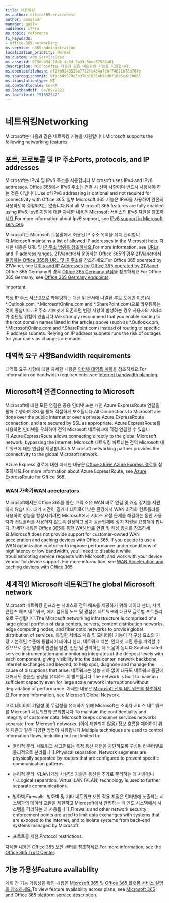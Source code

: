 ```yaml
---
title: 네트워킹
ms.author: office365servicedesc
author: pamelaar
manager: gailw
audience: ITPro
ms.topic: reference
f1_keywords:
- office-365-networking
ms.service: o365-administration
localization_priority: Normal
ms.custom: Adm_ServiceDesc
ms.assetid: 073dea34-7fd8-4c1d-9a31-6bee87924a81
description: Microsoft는 다음과 같은 네트워킹 기능을 지원합니다.
ms.openlocfilehash: df2fb9343529a7722fc434a79bf74621b78b787e
ms.sourcegitcommit: 9fac5d9579e3b370b15384b36d0f1805cab20065
ms.translationtype: MT
ms.contentlocale: ko-KR
ms.lasthandoff: 04/09/2021
ms.locfileid: "51652542"
---
```

# <a name="networking"></a><span data-ttu-id="2330a-103">네트워킹</span><span class="sxs-lookup"><span data-stu-id="2330a-103">Networking</span></span>

<span data-ttu-id="2330a-104">Microsoft는 다음과 같은 네트워킹 기능을 지원합니다.</span><span class="sxs-lookup"><span data-stu-id="2330a-104">Microsoft supports the following networking features.</span></span>
  
## <a name="ports-protocols-and-ip-addresses"></a><span data-ttu-id="2330a-105">포트, 프로토콜 및 IP 주소</span><span class="sxs-lookup"><span data-stu-id="2330a-105">Ports, protocols, and IP addresses</span></span>

<span data-ttu-id="2330a-106">Microsoft는 IPv4 및 IPv6 주소를 사용합니다.</span><span class="sxs-lookup"><span data-stu-id="2330a-106">Microsoft uses IPv4 and IPv6 addresses.</span></span> <span data-ttu-id="2330a-107">Office 365에서 IPv6 주소는 연결 시 선택 사항이며 반드시 사용해야 하는 것은 아닙니다.</span><span class="sxs-lookup"><span data-stu-id="2330a-107">Use of IPv6 addressing is optional and not required for connectivity with Office 365.</span></span> <span data-ttu-id="2330a-108">일부 Microsoft 365 기능은 IPv6을 사용하여 완전히 사용하도록 설정되지는 않습니다.</span><span class="sxs-lookup"><span data-stu-id="2330a-108">Not all Microsoft 365 features are fully enabled using IPv6.</span></span> <span data-ttu-id="2330a-109">Ipv6 지원에 대한 자세한 내용은 Microsoft 서비스의 [IPv6 지원을 참조하세요.](/office365/enterprise/ipv6-support)</span><span class="sxs-lookup"><span data-stu-id="2330a-109">For more information about Ipv6 support, see [IPv6 support in Microsoft services](/office365/enterprise/ipv6-support).</span></span>
  
<span data-ttu-id="2330a-110">Microsoft는 Microsoft 도움말에서 허용된 IP 주소 목록을 유지 관리합니다.</span><span class="sxs-lookup"><span data-stu-id="2330a-110">Microsoft maintains a list of allowed IP addresses in the Microsoft help.</span></span> <span data-ttu-id="2330a-111">자세한 내용은 URL 및 [IP 주소 범위를 참조하세요.](/office365/enterprise/urls-and-ip-address-ranges)</span><span class="sxs-lookup"><span data-stu-id="2330a-111">For more information, see [URLs and IP address ranges](/office365/enterprise/urls-and-ip-address-ranges).</span></span> <span data-ttu-id="2330a-112">21Vianet에서 운영하는 Office 365의 경우 [21Vianet에서 운영하는 Office 365용 URL 및 IP 주소](/office365/enterprise/managing-office-365-endpoints)를 참조하세요.</span><span class="sxs-lookup"><span data-stu-id="2330a-112">For Office 365 operated by 21Vianet, see [URLs and IP Addresses for Office 365 operated by 21Vianet](/office365/enterprise/managing-office-365-endpoints).</span></span> <span data-ttu-id="2330a-113">Office 365 Germany의 경우 [Office 365 Germany 끝점](https://support.office.com/article/Office-365-Germany-endpoints-8a113a50-0071-4155-bb8e-eba5a8dbd4c8)을 참조하세요.</span><span class="sxs-lookup"><span data-stu-id="2330a-113">For Office 365 Germany, see [Office 365 Germany endpoints](https://support.office.com/article/Office-365-Germany-endpoints-8a113a50-0071-4155-bb8e-eba5a8dbd4c8).</span></span>
  
> [!IMPORTANT]
> <span data-ttu-id="2330a-p103">특정 IP 주소 서브넷으로 라우팅하는 대신 위 문서에 나열된 루트 도메인 이름(예: \*.Outlook.com, \*.MicrosoftOnline.com and \*.SharePoint.com)으로 라우팅하는 것이 좋습니다. IP 주소 서브넷에 의존하면 변경 사항이 발생하는 경우 사용자의 서비스가 중단될 위험이 있습니다.</span><span class="sxs-lookup"><span data-stu-id="2330a-p103">We strongly recommend that you enable routing to the root domain names listed in the articles above (such as \*.Outlook.com, \*.MicrosoftOnline.com and \*.SharePoint.com) instead of routing to specific IP address subnets. Relying on IP address subnets runs the risk of outages for your users as changes are made.</span></span> 
  
## <a name="bandwidth-requirements"></a><span data-ttu-id="2330a-116">대역폭 요구 사항</span><span class="sxs-lookup"><span data-stu-id="2330a-116">Bandwidth requirements</span></span>

<span data-ttu-id="2330a-117">대역폭 요구 사항에 대한 자세한 내용은 [인터넷 대역폭 계획](/office365/enterprise/network-planning-and-performance)을 참조하세요.</span><span class="sxs-lookup"><span data-stu-id="2330a-117">For information on bandwidth requirements, see [Internet bandwidth planning](/office365/enterprise/network-planning-and-performance).</span></span>
  
## <a name="connecting-to-microsoft"></a><span data-ttu-id="2330a-118">Microsoft에 연결</span><span class="sxs-lookup"><span data-stu-id="2330a-118">Connecting to Microsoft</span></span>

<span data-ttu-id="2330a-119">Microsoft에 대한 모든 연결은 공용 인터넷 또는 개인 Azure ExpressRoute 연결을 통해 수행하며 SSL을 통해 적절하게 보호됩니다.</span><span class="sxs-lookup"><span data-stu-id="2330a-119">All Connections to Microsoft are done over the public internet or over a private Azure ExpressRoute connection, and are secured by SSL as appropriate.</span></span> <span data-ttu-id="2330a-120">Azure ExpressRoute를 사용하면 인터넷을 우회하여 전역 Microsoft 네트워크에 직접 연결할 수 있습니다.</span><span class="sxs-lookup"><span data-stu-id="2330a-120">Azure ExpressRoute allows connecting directly to the global Microsoft network, bypassing the internet.</span></span> <span data-ttu-id="2330a-121">Microsoft 네트워킹 파트너는 전역 Microsoft 네트워크에 대한 연결을 제공합니다.</span><span class="sxs-lookup"><span data-stu-id="2330a-121">A Microsoft networking partner provides the connectivity to the global Microsoft network.</span></span>
  
<span data-ttu-id="2330a-122">Azure Express 경로에 대한 자세한 내용은 [Office 365용 Azure Express 경로](/microsoft-365/enterprise/azure-expressroute)를 참조하세요.</span><span class="sxs-lookup"><span data-stu-id="2330a-122">For more information about Azure ExpressRoute, see [Azure ExpressRoute for Office 365.](/microsoft-365/enterprise/azure-expressroute)</span></span>
  
### <a name="wan-accelerators"></a><span data-ttu-id="2330a-123">WAN 가속기</span><span class="sxs-lookup"><span data-stu-id="2330a-123">WAN accelerators</span></span>

<span data-ttu-id="2330a-p105">Microsoft에서는 Office 365를 통한 고객 소유 WAN 바로 연결 및 캐싱 장치를 지원하지 않습니다. 대기 시간이 길거나 대역폭이 낮은 환경에서 WAN 최적화 컨트롤러를 사용하여 성능을 향상시키려면 Microsoft에서 서비스 요청 문제를 해결하는 동안 사용자가 컨트롤러를 사용하지 않도록 설정하고 장치 공급업체에 장치 지원을 요청해야 합니다. 자세한 내용은 [Office 365를 통한 WAN 바로 연결 및 캐싱 장치](https://support.microsoft.com/help/2690045/using-third-party-network-devices-or-solutions-with-office-365)를 참조하세요.</span><span class="sxs-lookup"><span data-stu-id="2330a-p105">Microsoft does not provide support for customer-owned WAN acceleration and caching devices with Office 365. If you decide to use a WAN optimization controller to improve performance under conditions of high latency or low bandwidth, you'll need to disable it while troubleshooting service requests with Microsoft, and work with your device vendor for device support. For more information, see [WAN Acceleration and caching devices with Office 365](https://support.microsoft.com/help/2690045/using-third-party-network-devices-or-solutions-with-office-365).</span></span>
  
## <a name="the-global-microsoft-network"></a><span data-ttu-id="2330a-127">세계적인 Microsoft 네트워크</span><span class="sxs-lookup"><span data-stu-id="2330a-127">The global Microsoft network</span></span>

<span data-ttu-id="2330a-128">Microsoft 네트워킹 인프라는 서비스의 전역 배포를 제공하기 위해 데이터 센터, 서버, 콘텐츠 배포 네트워크, 에지 컴퓨팅 노드 및 광섬유 네트워크의 대규모 글로벌 포트폴리오로 구성됩니다.</span><span class="sxs-lookup"><span data-stu-id="2330a-128">The Microsoft networking infrastructure is comprised of a large global portfolio of data centers, servers, content distribution networks, edge computing nodes, and fiber optic networks to provide global distribution of services.</span></span> <span data-ttu-id="2330a-129">복잡한 서비스 계측 및 모니터링 기능이 각 구성 요소의 가장 기본적인 수준에 통합되어 데이터 센터, 네트워크 백본, 인터넷 교환 등을 파악할 수 있으므로 중단 발생의 원인을 발견, 진단 및 관리하는 데 도움이 됩니다.</span><span class="sxs-lookup"><span data-stu-id="2330a-129">Sophisticated service instrumentation and monitoring integrates at the deepest levels with each component, giving visibility into the data center, network backbone, internet exchanges and beyond, to help spot, diagnose and manage the cause of disruptions that arise.</span></span> <span data-ttu-id="2330a-130">네트워크는 성능 저하 없이 대규모 네트워크 중단에 대해서도 충분한 용량을 유지하도록 빌드됩니다.</span><span class="sxs-lookup"><span data-stu-id="2330a-130">The network is built to maintain sufficient capacity even for large scale network interruptions without degradation of performance.</span></span> <span data-ttu-id="2330a-131">자세한 내용은 [Microsoft 전역 네트워크를 참조하세요.](/azure/networking/microsoft-global-network)</span><span class="sxs-lookup"><span data-stu-id="2330a-131">For more information, see [Microsoft Global Network](/azure/networking/microsoft-global-network).</span></span> 
  
<span data-ttu-id="2330a-132">고객 데이터의 기밀성 및 무결성을 유지하기 위해 Microsoft는 소비자 서비스 네트워크를 Microsoft 네트워크와 분리합니다.</span><span class="sxs-lookup"><span data-stu-id="2330a-132">To maintain the confidentiality and integrity of customer data, Microsoft keeps consumer services networks separate from Microsoft networks.</span></span> <span data-ttu-id="2330a-133">(이에 제한되지 않음) 정보 흐름을 제어하기 위해 다음과 같은 다양한 방법이 사용됩니다.</span><span class="sxs-lookup"><span data-stu-id="2330a-133">Multiple techniques are used to control information flows, including but not limited to:</span></span>
  
- <span data-ttu-id="2330a-p108">물리적 분리. 네트워크 세그먼트는 특정 통신 패턴을 차단하도록 구성된 라우터별로 물리적으로 분리됩니다.</span><span class="sxs-lookup"><span data-stu-id="2330a-p108">Physical separation. Network segments are physically separated by routers that are configured to prevent specific communication patterns.</span></span>
    
- <span data-ttu-id="2330a-p109">논리적 분리. VLAN(가상 사설망) 기술은 통신을 추가로 분리하는 데 사용됩니다.</span><span class="sxs-lookup"><span data-stu-id="2330a-p109">Logical separation. Virtual LAN (VLAN) technology is used to further separate communications.</span></span>
    
- <span data-ttu-id="2330a-138">방화벽.</span><span class="sxs-lookup"><span data-stu-id="2330a-138">Firewalls.</span></span> <span data-ttu-id="2330a-139">방화벽 및 기타 네트워크 보안 적용 지점은 인터넷에 노출되는 시스템과의 데이터 교환을 제한하고 Microsoft에서 관리하는 백 엔드 시스템에서 시스템을 격리하는 데 사용됩니다.</span><span class="sxs-lookup"><span data-stu-id="2330a-139">Firewalls and other network security enforcement points are used to limit data exchanges with systems that are exposed to the internet, and to isolate systems from back-end systems managed by Microsoft.</span></span> 
    
- <span data-ttu-id="2330a-140">프로토콜 제한.</span><span class="sxs-lookup"><span data-stu-id="2330a-140">Protocol restrictions.</span></span>
    
<span data-ttu-id="2330a-141">자세한 내용은 [Office 365 보안 센터](https://www.microsoft.com/trust-center)를 참조하세요.</span><span class="sxs-lookup"><span data-stu-id="2330a-141">For more information, see the [Office 365 Trust Center](https://www.microsoft.com/trust-center).</span></span> 
  
## <a name="feature-availability"></a><span data-ttu-id="2330a-142">기능 가용성</span><span class="sxs-lookup"><span data-stu-id="2330a-142">Feature availability</span></span>

<span data-ttu-id="2330a-143">계획 간 기능 가용성을 확인 내용은 [Microsoft 365 및 Office 365 플랫폼 서비스 설명을 참조하세요.](office-365-platform-service-description.md)</span><span class="sxs-lookup"><span data-stu-id="2330a-143">To view feature availability across plans, see [Microsoft 365 and Office 365 platform service description](office-365-platform-service-description.md).</span></span>
